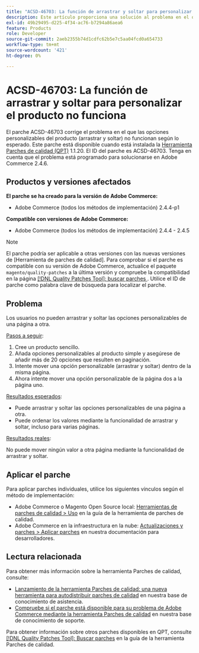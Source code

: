 ```yaml
---
title: "ACSD-46703: La función de arrastrar y soltar para personalizar el producto no funciona"
description: Este artículo proporciona una solución al problema en el que las opciones personalizables de producto de arrastrar y soltar no funcionan según lo esperado.
exl-id: 49b29495-d225-4f34-ac76-b7294a86aea6
feature: Products
role: Developer
source-git-commit: 2aeb2355b74d1cdfc62b5e7c5aa04fcd0a654733
workflow-type: tm+mt
source-wordcount: '421'
ht-degree: 0%

---
```


# ACSD-46703: La función de arrastrar y soltar para personalizar el producto no funciona

El parche ACSD-46703 corrige el problema en el que las opciones personalizables del producto (arrastrar y soltar) no funcionan según lo esperado. Este parche está disponible cuando está instalada la [Herramienta Parches de calidad (QPT)](/help/announcements/adobe-commerce-announcements/magento-quality-patches-released-new-tool-to-self-serve-quality-patches.md) 1.1.20. El ID del parche es ACSD-46703. Tenga en cuenta que el problema está programado para solucionarse en Adobe Commerce 2.4.6.

## Productos y versiones afectados

**El parche se ha creado para la versión de Adobe Commerce:**

* Adobe Commerce (todos los métodos de implementación) 2.4.4-p1

**Compatible con versiones de Adobe Commerce:**

* Adobe Commerce (todos los métodos de implementación) 2.4.4 - 2.4.5

>[!NOTE]
>
>El parche podría ser aplicable a otras versiones con las nuevas versiones de [Herramienta de parches de calidad]. Para comprobar si el parche es compatible con su versión de Adobe Commerce, actualice el paquete `magento/quality-patches` a la última versión y compruebe la compatibilidad en la página [[!DNL Quality Patches Tool]: buscar parches ](https://experienceleague.adobe.com/tools/commerce-quality-patches/index.html). Utilice el ID de parche como palabra clave de búsqueda para localizar el parche.

## Problema

Los usuarios no pueden arrastrar y soltar las opciones personalizables de una página a otra.

<u>Pasos a seguir</u>:

1. Cree un producto sencillo.
1. Añada opciones personalizables al producto simple y asegúrese de añadir más de 20 opciones que resulten en paginación.
1. Intente mover una opción personalizable (arrastrar y soltar) dentro de la misma página.
1. Ahora intente mover una opción personalizable de la página dos a la página uno.

<u>Resultados esperados</u>:

* Puede arrastrar y soltar las opciones personalizables de una página a otra.
* Puede ordenar los valores mediante la funcionalidad de arrastrar y soltar, incluso para varias páginas.

<u>Resultados reales</u>:

No puede mover ningún valor a otra página mediante la funcionalidad de arrastrar y soltar.

## Aplicar el parche

Para aplicar parches individuales, utilice los siguientes vínculos según el método de implementación:

* Adobe Commerce o Magento Open Source local: [Herramientas de parches de calidad > Uso](https://experienceleague.adobe.com/docs/commerce-operations/tools/quality-patches-tool/usage.html) en la guía de la herramienta de parches de calidad.
* Adobe Commerce en la infraestructura en la nube: [Actualizaciones y parches > Aplicar parches](https://experienceleague.adobe.com/en/docs/commerce-cloud-service/user-guide/develop/upgrade/apply-patches) en nuestra documentación para desarrolladores.

## Lectura relacionada

Para obtener más información sobre la herramienta Parches de calidad, consulte:

* [Lanzamiento de la herramienta Parches de calidad: una nueva herramienta para autodistribuir parches de calidad](/help/announcements/adobe-commerce-announcements/magento-quality-patches-released-new-tool-to-self-serve-quality-patches.md) en nuestra base de conocimiento de asistencia.
* [Compruebe si el parche está disponible para su problema de Adobe Commerce mediante la herramienta Parches de calidad](https://experienceleague.adobe.com/docs/commerce-knowledge-base/kb/support-tools/patches/check-patch-for-magento-issue-with-magento-quality-patches.html) en nuestra base de conocimiento de soporte.

Para obtener información sobre otros parches disponibles en QPT, consulte [[!DNL Quality Patches Tool]: Buscar parches](https://experienceleague.adobe.com/tools/commerce-quality-patches/index.html) en la guía de la herramienta Parches de calidad.
